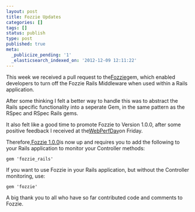 ```yaml
---
layout: post
title: Fozzie Updates
categories: []
tags: []
status: publish
type: post
published: true
meta:
  _publicize_pending: '1'
  _elasticsearch_indexed_on: '2012-12-09 12:11:22'
---
```

This week we received a pull request to the<a href="https://github.com/lonelyplanet/fozzie">Fozzie</a>gem, which enabled developers to turn off the Fozzie Rails Middleware when used within a Rails application.

After some thinking I felt a better way to handle this was to abstract the Rails specific functionality into a seperate Gem, in the same pattern as the RSpec and RSpec Rails gems.

It also felt like a good time to promote Fozzie to Version 1.0.0, after some positive feedback I received at the<a href="http://www.meetup.com/London-Web-Performance-Group/events/67296732/">WebPerfDay</a>on Friday.

Therefore,<a href="http://rubygems.org/gems/fozzie/versions/1.0.0">Fozzie 1.0.0</a>is now up and requires you to add the following to your Rails application to monitor your Controller methods:

<code>gem 'fozzie_rails'</code>

If you want to use Fozzie in your Rails application, but without the Controller monitoring, use:

<code>gem 'fozzie'</code>

A big thank you to all who have so far contributed code and comments to Fozzie.
